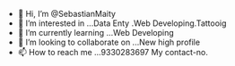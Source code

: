 - 👋 Hi, I’m @SebastianMaity
- 👀 I’m interested in ...Data Enty .Web Developing.Tattooig
- 🌱 I’m currently learning ...Web Developing
- 💞️ I’m looking to collaborate on ...New high profile 
- 📫 How to reach me ...9330283697 My contact-no.

<!---
SebastianMaity/SebastianMaity is a ✨ special ✨ repository because its `README.md` (this file) appears on your GitHub profile.
You can click the Preview link to take a look at your changes.
--->

